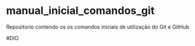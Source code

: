 # manual_inicial_comandos_git
Repositorio contendo os os comandos iniciais de utilização do Git e GitHub

#DIO
